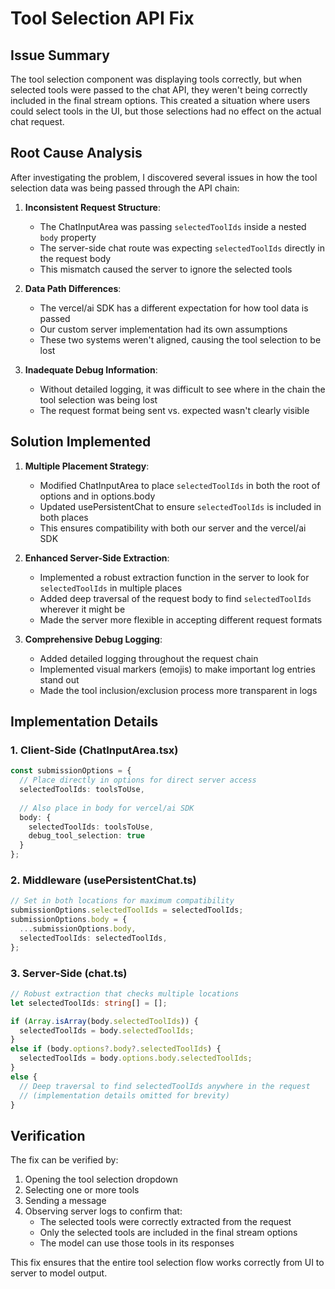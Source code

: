 # Tool Selection API Fix

## Issue Summary

The tool selection component was displaying tools correctly, but when selected tools were passed to the chat API, they weren't being correctly included in the final stream options. This created a situation where users could select tools in the UI, but those selections had no effect on the actual chat request.

## Root Cause Analysis

After investigating the problem, I discovered several issues in how the tool selection data was being passed through the API chain:

1. **Inconsistent Request Structure**: 
   - The ChatInputArea was passing `selectedToolIds` inside a nested `body` property
   - The server-side chat route was expecting `selectedToolIds` directly in the request body
   - This mismatch caused the server to ignore the selected tools

2. **Data Path Differences**:
   - The vercel/ai SDK has a different expectation for how tool data is passed
   - Our custom server implementation had its own assumptions
   - These two systems weren't aligned, causing the tool selection to be lost

3. **Inadequate Debug Information**:
   - Without detailed logging, it was difficult to see where in the chain the tool selection was being lost
   - The request format being sent vs. expected wasn't clearly visible

## Solution Implemented

1. **Multiple Placement Strategy**:
   - Modified ChatInputArea to place `selectedToolIds` in both the root of options and in options.body
   - Updated usePersistentChat to ensure `selectedToolIds` is included in both places
   - This ensures compatibility with both our server and the vercel/ai SDK

2. **Enhanced Server-Side Extraction**:
   - Implemented a robust extraction function in the server to look for `selectedToolIds` in multiple places
   - Added deep traversal of the request body to find `selectedToolIds` wherever it might be
   - Made the server more flexible in accepting different request formats

3. **Comprehensive Debug Logging**:
   - Added detailed logging throughout the request chain
   - Implemented visual markers (emojis) to make important log entries stand out
   - Made the tool inclusion/exclusion process more transparent in logs

## Implementation Details

### 1. Client-Side (ChatInputArea.tsx)
```typescript
const submissionOptions = {
  // Place directly in options for direct server access
  selectedToolIds: toolsToUse,
  
  // Also place in body for vercel/ai SDK
  body: {
    selectedToolIds: toolsToUse,
    debug_tool_selection: true
  }
};
```

### 2. Middleware (usePersistentChat.ts)
```typescript
// Set in both locations for maximum compatibility
submissionOptions.selectedToolIds = selectedToolIds;
submissionOptions.body = {
  ...submissionOptions.body,
  selectedToolIds: selectedToolIds,
};
```

### 3. Server-Side (chat.ts)
```typescript
// Robust extraction that checks multiple locations
let selectedToolIds: string[] = [];

if (Array.isArray(body.selectedToolIds)) {
  selectedToolIds = body.selectedToolIds;
} 
else if (body.options?.body?.selectedToolIds) {
  selectedToolIds = body.options.body.selectedToolIds;
}
else {
  // Deep traversal to find selectedToolIds anywhere in the request
  // (implementation details omitted for brevity)
}
```

## Verification

The fix can be verified by:

1. Opening the tool selection dropdown
2. Selecting one or more tools
3. Sending a message
4. Observing server logs to confirm that:
   - The selected tools were correctly extracted from the request
   - Only the selected tools are included in the final stream options
   - The model can use those tools in its responses

This fix ensures that the entire tool selection flow works correctly from UI to server to model output.